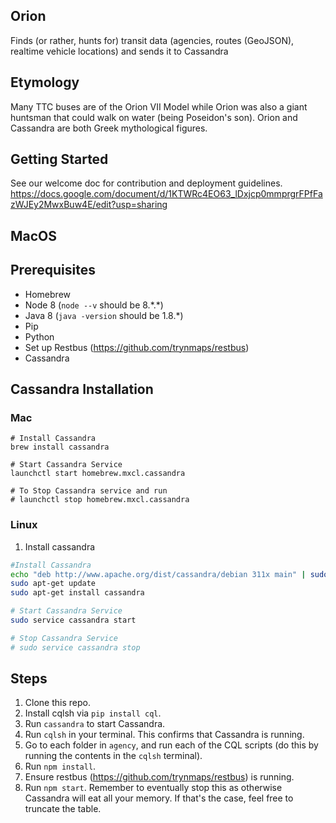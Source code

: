 ## Orion

Finds (or rather, hunts for) transit data (agencies, routes (GeoJSON), realtime vehicle locations) and sends it to Cassandra

## Etymology

Many TTC buses are of the Orion VII Model while Orion was also a giant huntsman that could walk on water (being Poseidon's son). Orion and Cassandra are both Greek mythological figures.

## Getting Started

See our welcome doc for contribution and deployment guidelines.
https://docs.google.com/document/d/1KTWRc4EO63_lDxjcp0mmprgrFPfFazWJEy2MwxBuw4E/edit?usp=sharing

## MacOS

## Prerequisites

- Homebrew
- Node 8 (`node --v` should be 8.\*.\*)
- Java 8 (`java -version` should be 1.8.*)
- Pip
- Python
- Set up Restbus (https://github.com/trynmaps/restbus)
- Cassandra 

## Cassandra Installation

### Mac
```shell
# Install Cassandra
brew install cassandra

# Start Cassandra Service
launchctl start homebrew.mxcl.cassandra

# To Stop Cassandra service and run
# launchctl stop homebrew.mxcl.cassandra
```
### Linux
1. Install cassandra
```bash
#Install Cassandra
echo "deb http://www.apache.org/dist/cassandra/debian 311x main" | sudo tee -a /etc/apt/sources.list.d/cassandra.sources.list
sudo apt-get update
sudo apt-get install cassandra

# Start Cassandra Service
sudo service cassandra start

# Stop Cassandra Service
# sudo service cassandra stop
 ```


## Steps

1. Clone this repo.
2. Install cqlsh via `pip install cql`.
3. Run `cassandra` to start Cassandra.
4. Run `cqlsh` in your terminal. This confirms that Cassandra is running.
5. Go to each folder in `agency`, and run each of the CQL scripts (do this by running the contents in the `cqlsh` terminal).
6. Run `npm install`.
7. Ensure restbus (https://github.com/trynmaps/restbus) is running.
8. Run `npm start`. Remember to eventually stop this as otherwise Cassandra will eat all your memory. If that's the case, feel free to truncate the table.


